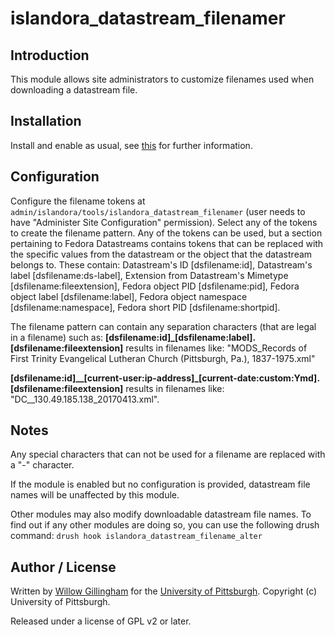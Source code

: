 # islandora_datastream_filenamer

## Introduction

This module allows site administrators to customize filenames used when downloading a datastream file.

## Installation

Install and enable as usual, see [this](https://drupal.org/documentation/install/modules-themes/modules-7) for further information.

## Configuration

Configure the filename tokens at `admin/islandora/tools/islandora_datastream_filenamer` (user needs to have "Administer Site Configuration" permission).  Select any of the tokens to create the filename pattern.  Any of the tokens can be used, but a section pertaining to Fedora Datastreams contains tokens that can be replaced with the specific values from the datastream or the object that the datastream belongs to.  These contain: Datastream's ID [dsfilename:id], Datastream's label [dsfilename:ds-label], Extension from Datastream's Mimetype [dsfilename:fileextension], Fedora object PID [dsfilename:pid], Fedora object label [dsfilename:label], Fedora object namespace [dsfilename:namespace], Fedora short PID [dsfilename:shortpid].

The filename pattern can contain any separation characters (that are legal in a filename) such as:
**[dsfilename:id]_[dsfilename:label].[dsfilename:fileextension]** results in filenames like: 
"MODS_Records of First Trinity Evangelical Lutheran Church (Pittsburgh, Pa.), 1837-1975.xml"

**[dsfilename:id]__[current-user:ip-address]_[current-date:custom:Ymd].[dsfilename:fileextension]** results in filenames like: "DC__130.49.185.138_20170413.xml".

## Notes

Any special characters that can not be used for a filename are replaced with a "-" character.

If the module is enabled but no configuration is provided, datastream file names will be unaffected by this module.

Other modules may also modify downloadable datastream file names. To find out if any other modules are doing so, you can use the following drush command: `drush hook islandora_datastream_filename_alter`

## Author / License

Written by [Willow Gillingham](https://github.com/bgilling) for the [University of Pittsburgh](http://www.pitt.edu).  Copyright (c) University of Pittsburgh.

Released under a license of GPL v2 or later.
